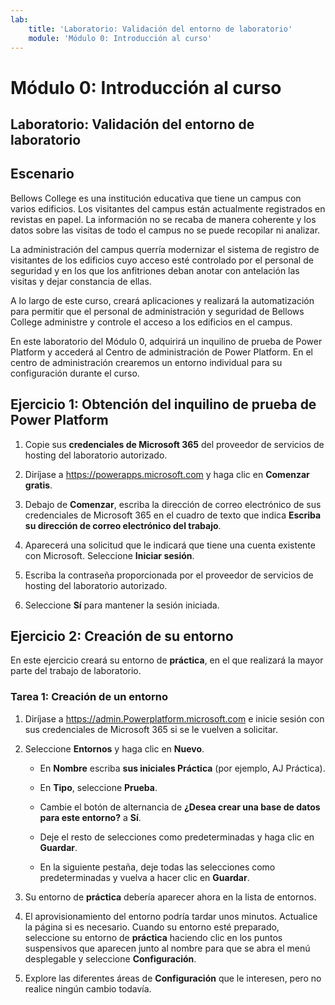 ```yaml
---
lab:
    title: 'Laboratorio: Validación del entorno de laboratorio'
    module: 'Módulo 0: Introducción al curso'
---
```


Módulo 0: Introducción al curso
=================================

## Laboratorio: Validación del entorno de laboratorio

Escenario
--------

Bellows College es una institución educativa que tiene un campus con varios edificios. Los visitantes del campus están actualmente registrados en revistas en papel. La información no se recaba de manera coherente y los datos sobre las visitas de todo el campus no se puede recopilar ni analizar.

La administración del campus querría modernizar el sistema de registro de visitantes de los edificios cuyo acceso esté controlado por el personal de seguridad y en los que los anfitriones deban anotar con antelación las visitas y dejar constancia de ellas.

A lo largo de este curso, creará aplicaciones y realizará la automatización para permitir que el personal de administración y seguridad de Bellows College administre y controle el acceso a los edificios en el campus.

En este laboratorio del Módulo 0, adquirirá un inquilino de prueba de Power Platform y accederá al Centro de administración de Power Platform. En el centro de administración crearemos un entorno individual para su configuración durante el curso.

Ejercicio 1: Obtención del inquilino de prueba de Power Platform 
------------------------------------------

1. Copie sus **credenciales de Microsoft 365** del proveedor de servicios de hosting del laboratorio autorizado.

2. Diríjase a <https://powerapps.microsoft.com> y haga clic en **Comenzar gratis**.

3. Debajo de **Comenzar**, escriba la dirección de correo electrónico de sus credenciales de Microsoft 365 en el cuadro de texto que indica **Escriba su dirección de correo electrónico del trabajo**.

4. Aparecerá una solicitud que le indicará que tiene una cuenta existente con Microsoft. Seleccione **Iniciar sesión**.

5. Escriba la contraseña proporcionada por el proveedor de servicios de hosting del laboratorio autorizado. 

6. Seleccione **Sí** para mantener la sesión iniciada.


Ejercicio 2: Creación de su entorno 
------------------------------------------

En este ejercicio creará su entorno de **práctica**, en el que realizará la mayor parte del trabajo de laboratorio.

### Tarea 1: Creación de un entorno

1.  Diríjase a <https://admin.Powerplatform.microsoft.com> e inicie sesión con sus credenciales de Microsoft 365 si se le vuelven a solicitar.

2. Seleccione **Entornos** y haga clic en **Nuevo**.

    - En **Nombre** escriba **sus iniciales Práctica** (por ejemplo, AJ Práctica).
    
    - En **Tipo**, seleccione **Prueba**.
    
    - Cambie el botón de alternancia de **¿Desea crear una base de datos para este entorno?** a **Sí**.
    
    - Deje el resto de selecciones como predeterminadas y haga clic en **Guardar**.
    
    - En la siguiente pestaña, deje todas las selecciones como predeterminadas y vuelva a hacer clic en **Guardar**.

3. Su entorno de **práctica** debería aparecer ahora en la lista de entornos. 

4. El aprovisionamiento del entorno podría tardar unos minutos. Actualice la página si es necesario. Cuando su entorno esté preparado, seleccione su entorno de **práctica** haciendo clic en los puntos suspensivos que aparecen junto al nombre para que se abra el menú desplegable y seleccione **Configuración**. 

5.  Explore las diferentes áreas de **Configuración** que le interesen, pero no realice ningún cambio todavía. 
